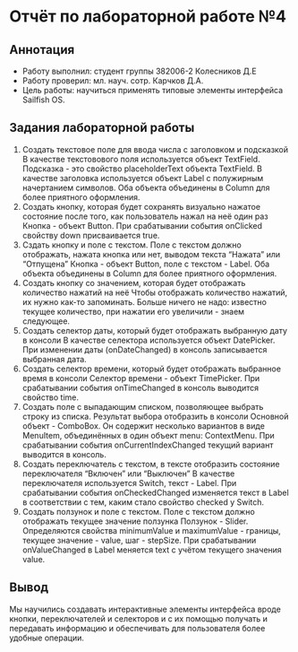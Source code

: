 # Отчёт по лабораторной работе №4

## Аннотация
- Работу выполнил: студент группы 382006-2 Колесников Д.Е
- Работу проверил: мл. науч. сотр. Карчков Д.А.
- Цель работы: научиться применять типовые элементы интерфейса Sailfish OS.
## Задания лабораторной работы
 1. Создать текстовое поле для ввода числа с заголовком и подсказкой
В качестве текстовового поля используется объект TextField. Подсказка - это свойство placeholderText объекта TextField. В качестве заголовка используется объект Label с полужирным начертанием символов. Оба объекта объединены в Column для более приятного оформления. 
 2. Создать кнопку, которая будет сохранять визуально нажатое состояние после того, как пользователь нажал на неё один раз
Кнопка - объект Button. При срабатывании события onClicked свойству down присваивается true.
 3. Сздать кнопку и поле с текстом. Поле с текстом должно отображать, нажата кнопка или нет, выводом текста “Нажата” или “Отпущена”
Кнопка - объект Button, поле с текстом - Label. Оба объекта объединены в Column для более приятного оформления. 
 4. Создать кнопку со значением, которая будет отображать количество нажатий на неё
Чтобы отображать количество нажатий, их нужно как-то запоминать. Больше ничего не надо: известно текущее количество, при нажатии его увеличили - знаем следующее.
 5. Создать селектор даты, который будет отображать выбранную дату в консоли
В качестве селектора используется объект DatePicker. При изменении даты (onDateChanged) в консоль записывается выбранная дата.
 6. Создать селектор времени, который будет отображать выбранное время в консоли
Селектор времени - объект TimePicker. При срабатывании события onTimeChanged в консоль выводится свойство time.
 7. Создать поле с выпадающим списком, позволяющее выбрать строку из списка. Результат выбора отобразить в консоли
Основной объект - ComboBox. Он содержит несколько вариантов в виде MenuItem, объединённых в один объект menu: ContextMenu. При срабатывании события onCurrentIndexChanged текущий вариант выводится в консоль. 
 8. Создать переключатель с текстом, в тексте отобразить состояние переключателя “Включен” или “Выключен”
В качестве переключателя используется Switch, текст - Label. При срабатывании события onCheckedChanged изменяется текст в Label в соответствии с тем, каким стало свойство checked у Switch.
 9. Создать ползунок и поле с текстом. Поле с текстом должно отображать текущее значение ползунка
Ползунок - Slider. Определяются свойства minimumValue и maximumValue - границы, текущее значение - value, шаг - stepSize. При срабатывании onValueChanged в Label меняется text с учётом текущего значения value.
## Вывод
Мы научились создавать интерактивные элементы интерфейса вроде кнопки, переключателей и селекторов и с их помощью получать и передавать информацию и обеспечивать для пользователя более удобные операции.